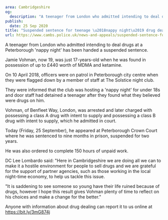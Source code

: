 ```yaml
area: Cambridgeshire
og:
  description: "A teenager from London who admitted intending to deal drugs at a Peterborough \u2018nappy night\u2019 has been handed a suspended sentence."
publish:
  date: 25 Sep 2020
title: "Suspended sentence for teenage \u2018nappy night\u2019 drug dealer"
url: https://www.cambs.police.uk/news-and-appeals/suspended-sentence-for-teenage-nappy-night-drug-dealer
```

A teenager from London who admitted intending to deal drugs at a Peterborough 'nappy night' has been handed a suspended sentence.

Jamie Vohman, now 19, was just 17-years-old when he was found in possession of up to £440 worth of MDMA and ketamine.

On 10 April 2018, officers were on patrol in Peterborough city centre when they were flagged down by a member of staff at The Solstice night club.

They were informed that the club was hosting a 'nappy night' for under 18s and door staff had detained a teenager after they found what they believed were drugs on him.

Vohman, of Benfleet Way, London, was arrested and later charged with possessing a class A drug with intent to supply and possessing a class B drug with intent to supply, which he admitted in court.

Today (Friday, 25 September), he appeared at Peterborough Crown Court where he was sentenced to nine months in prison, suspended for two years.

He was also ordered to complete 150 hours of unpaid work.

DC Lee Lombardo said: "Here in Cambridgeshire we are doing all we can to make it a hostile environment for people to sell drugs and we are grateful for the support of partner agencies, such as those working in the local night-time economy, to help us tackle this issue.

"It is saddening to see someone so young have their life ruined because of drugs, however I hope this result gives Vohman plenty of time to reflect on his choices and make a change for the better."

Anyone with information about drug dealing can report it to us online at https://bit.ly/3mG874j

